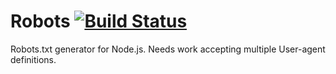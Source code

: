 # Robots [![Build Status](https://travis-ci.org/haydenbleasel/robots-generator.svg?branch=master)](https://travis-ci.org/haydenbleasel/robots-generator)

Robots.txt generator for Node.js. Needs work accepting multiple User-agent definitions.
